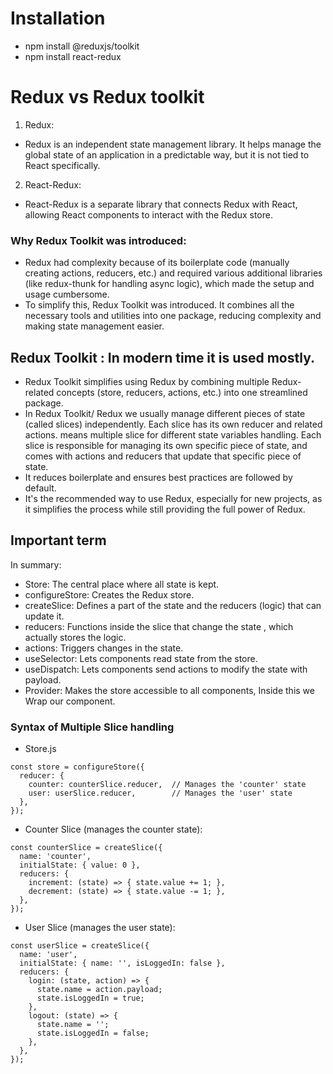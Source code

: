 
# Installation
- npm install @reduxjs/toolkit
- npm install react-redux

# Redux vs Redux toolkit  
1. Redux:
- Redux is an independent state management library. It helps manage the global state of an application in a predictable way, but it is not tied to React specifically.
2. React-Redux:
- React-Redux is a separate library that connects Redux with React, allowing React components to interact with the Redux store.

### Why Redux Toolkit was introduced:
- Redux had complexity because of its boilerplate code (manually creating actions, reducers, etc.) and required various additional libraries (like redux-thunk for handling async logic), which made the setup and usage cumbersome.
- To simplify this, Redux Toolkit was introduced. It combines all the necessary tools and utilities into one package, reducing complexity and making state management easier.

## Redux Toolkit : In modern time it is used mostly.
- Redux Toolkit simplifies using Redux by combining multiple Redux-related concepts (store, reducers, actions, etc.) into one streamlined package.
- In Redux Toolkit/ Redux we usually manage different pieces of state (called slices) independently. Each slice has its own reducer and related actions. means multiple slice for different state variables handling. Each slice is responsible for managing its own specific piece of state, and comes with actions and reducers that update that specific piece of state.
- It reduces boilerplate and ensures best practices are followed by default.
- It's the recommended way to use Redux, especially for new projects, as it simplifies the process while still providing the full power of Redux.

## Important term 
In summary:
- Store: The central place where all state is kept.
- configureStore: Creates the Redux store.
- createSlice: Defines a part of the state and the reducers (logic) that can update it.
- reducers: Functions inside the slice that change the state , which actually stores the logic.
- actions: Triggers changes in the state.
- useSelector: Lets components read state from the store.
- useDispatch: Lets components send actions to modify the state with payload.
- Provider: Makes the store accessible to all components, Inside this we Wrap our component.



### Syntax of Multiple Slice handling 
- Store.js
```
const store = configureStore({
  reducer: {
    counter: counterSlice.reducer,  // Manages the 'counter' state
    user: userSlice.reducer,        // Manages the 'user' state
  },
});
```

- Counter Slice (manages the counter state):
```
const counterSlice = createSlice({
  name: 'counter',
  initialState: { value: 0 },
  reducers: {
    increment: (state) => { state.value += 1; },
    decrement: (state) => { state.value -= 1; },
  },
});
```

- User Slice (manages the user state):
```
const userSlice = createSlice({
  name: 'user',
  initialState: { name: '', isLoggedIn: false },
  reducers: {
    login: (state, action) => {
      state.name = action.payload;
      state.isLoggedIn = true;
    },
    logout: (state) => {
      state.name = '';
      state.isLoggedIn = false;
    },
  },
});
```



